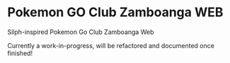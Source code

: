 # Pokemon GO Club Zamboanga WEB
Silph-inspired Pokemon Go Club Zamboanga Web

Currently a work-in-progress, will be refactored and documented once finished!
